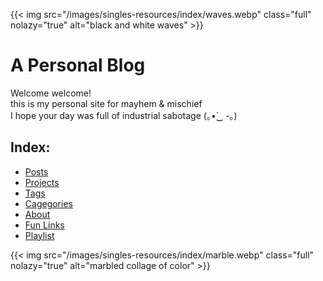 ---
---
{{< img src="/images/singles-resources/index/waves.webp" class="full" nolazy="true" alt="black and white waves" >}}

# A Personal Blog

Welcome welcome!  
this is my personal site for mayhem & mischief  
I hope your day was full of industrial sabotage (｡•̀‿ -｡)


## Index:
- [Posts](/posts/)
- [Projects](/projects/)
- [Tags](/tags/)
- [Cagegories](/category/)
- [About](/about/)
- [Fun Links](/fun-links/)
- [Playlist](/playlist/)


{{< img src="/images/singles-resources/index/marble.webp" class="full" nolazy="true" alt="marbled collage of color" >}}
